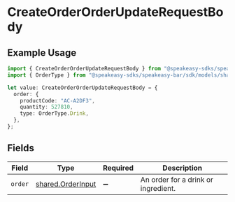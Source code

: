 # CreateOrderOrderUpdateRequestBody

## Example Usage

```typescript
import { CreateOrderOrderUpdateRequestBody } from "@speakeasy-sdks/speakeasy-bar/sdk/models/callbacks";
import { OrderType } from "@speakeasy-sdks/speakeasy-bar/sdk/models/shared";

let value: CreateOrderOrderUpdateRequestBody = {
  order: {
    productCode: "AC-A2DF3",
    quantity: 527810,
    type: OrderType.Drink,
  },
};
```

## Fields

| Field                                                         | Type                                                          | Required                                                      | Description                                                   |
| ------------------------------------------------------------- | ------------------------------------------------------------- | ------------------------------------------------------------- | ------------------------------------------------------------- |
| `order`                                                       | [shared.OrderInput](../../../sdk/models/shared/orderinput.md) | :heavy_minus_sign:                                            | An order for a drink or ingredient.                           |